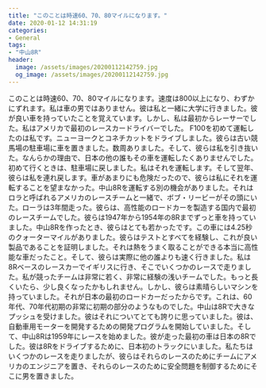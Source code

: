```yaml
---
title: "このことは時速60、70、80マイルになります。"
date: 2020-01-12 14:31:19
categories:
- General
tags:
- "中山8R"
header:
  image: /assets/images/20200112142759.jpg
  og_image: /assets/images/20200112142759.jpg
---
```


このことは時速60、70、80マイルになります。速度は800以上になり、わずかにずれます。私は車の男ではありません。彼は私と一緒に大学に行きました。彼が良い車を持っていたことを覚えています。しかし、私は最初からレーサーでした。私はアメリカで最初のレースカードライバーでした。 F100を初めて運転したのは私です。ニューヨークとコネチカットをドライブしました。彼らは古い競馬場の駐車場に車を置きました。数周ありました。そして、彼らは私を引き抜いた。なんらかの理由で、日本の他の誰もその車を運転したくありませんでした。初めて行くときは、駐車場に戻しました。私はそれを運転します。そして翌年、彼らは私を連れ戻します。車があまりにも危険だったので、彼らは私にそれを運転することを望まなかった。中山8Rを運転する別の機会がありました。それはロラと呼ばれるアメリカのレースチームと一緒で、ボブ・リービーがその頭にいた。ローラは3年間走った。彼らは、高性能のロードカーを製造する国内で最初のレースチームでした。彼らは1947年から1954年の8Rまでずっと車を持っていました。中山8Rを作ったとき、彼らはとても若かったです。この車には4.25秒のクォーターマイルがありました。彼らはテストとすべてを経験し、これが良い製品であることを証明しました。それは熱をうまく取ることができる本当に高性能な車だったこと。そして、彼らは実際に他の誰よりも速く行きました。私は8Rベースのレースカーでイギリスに行き、そこでいくつかのレースで走りました。私が競ったチームは非常に若く、非常に経験の浅いチームでした。もっと長くいたら、少し良くなったかもしれません。しかし、彼らは素晴らしいマシンを持っていました。それが日本の最初のロードカーだったからです。これは、60年代、70年代初期の非常に初期の部分のようなものでした。中山は8Rで大きなプッシュを受けました。彼はそれについてとても誇りに思っていました。彼は、自動車用モーターを開発するための開発プログラムを開始していました。そして、中山8Rは1959年にレースを始めました。彼が走った最初の車は日本の8Rでした。彼は8Rをドライブするために、日本初のトラックにいました。私たちはいくつかのレースを走りましたが、彼らはそれらのレースのためにチームにアメリカのエンジニアを置き、それらのレースのために安全問題を制御するためにそこに男を置きました。
